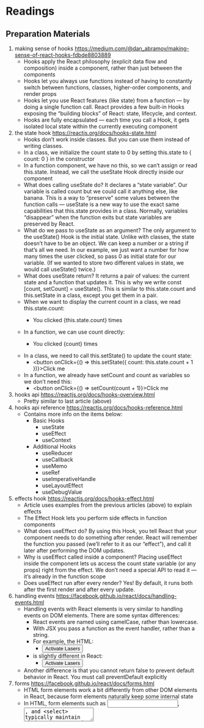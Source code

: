 #  Readings

##  Preparation Materials
1.  making sense of hooks  https://medium.com/@dan_abramov/making-sense-of-react-hooks-fdbde8803889
    -  Hooks apply the React philosophy (explicit data flow and composition) inside a component, rather than just between the components
    -  Hooks let you always use functions instead of having to constantly switch between functions, classes, higher-order components, and render props
    -  Hooks let you use React features (like state) from a function — by doing a single function call. React provides a few built-in Hooks exposing the “building blocks” of React: state, lifecycle, and context.
    -  Hooks are fully encapsulated — each time you call a Hook, it gets isolated local state within the currently executing component
2.  the state hook  https://reactjs.org/docs/hooks-state.html
    -  Hooks don’t work inside classes. But you can use them instead of writing classes.
    -  In a class, we initialize the count state to 0 by setting this.state to { count: 0 } in the constructor
    -  In a function component, we have no this, so we can’t assign or read this.state. Instead, we call the useState Hook directly inside our component
    -  What does calling useState do? It declares a “state variable”. Our variable is called count but we could call it anything else, like banana. This is a way to “preserve” some values between the function calls — useState is a new way to use the exact same capabilities that this.state provides in a class. Normally, variables “disappear” when the function exits but state variables are preserved by React.
    -  What do we pass to useState as an argument? The only argument to the useState() Hook is the initial state. Unlike with classes, the state doesn’t have to be an object. We can keep a number or a string if that’s all we need. In our example, we just want a number for how many times the user clicked, so pass 0 as initial state for our variable. (If we wanted to store two different values in state, we would call useState() twice.)
    -  What does useState return? It returns a pair of values: the current state and a function that updates it. This is why we write const [count, setCount] = useState(). This is similar to this.state.count and this.setState in a class, except you get them in a pair. 
    -  When we want to display the current count in a class, we read this.state.count:
        -  <p>You clicked {this.state.count} times</p>
    -  In a function, we can use count directly:
        -  <p>You clicked {count} times</p>
    -  In a class, we need to call this.setState() to update the count state:
        -  <button onClick={() => this.setState({ count: this.state.count + 1 })}>Click me </button>
    -  In a function, we already have setCount and count as variables so we don’t need this:
        -  <button onClick={() => setCount(count + 1)}>Click me</button>
3.  hooks api  https://reactjs.org/docs/hooks-overview.html
    -  Pretty similar to last article (above)
4.  hooks api reference  https://reactjs.org/docs/hooks-reference.html
    -  Contains more info on the items below:
        -  Basic Hooks
            -  useState
            -  useEffect
            -  useContext
        -  Additional Hooks
            -  useReducer
            -  useCallback
            -  useMemo
            -  useRef
            -  useImperativeHandle
            -  useLayoutEffect
            -  useDebugValue
5.  effects hook  https://reactjs.org/docs/hooks-effect.html
    -  Article uses examples from the previous articles (above) to explain effects
    -  The Effect Hook lets you perform side effects in function components
    -  What does useEffect do? By using this Hook, you tell React that your component needs to do something after render. React will remember the function you passed (we’ll refer to it as our “effect”), and call it later after performing the DOM updates.
    -  Why is useEffect called inside a component? Placing useEffect inside the component lets us access the count state variable (or any props) right from the effect. We don’t need a special API to read it — it’s already in the function scope
    -  Does useEffect run after every render? Yes! By default, it runs both after the first render and after every update.
6.  handling events  https://facebook.github.io/react/docs/handling-events.html
    -  Handling events with React elements is very similar to handling events on DOM elements. There are some syntax differences:
        -  React events are named using camelCase, rather than lowercase.
        -  With JSX you pass a function as the event handler, rather than a string.
        -  For example, the HTML:
            -  <button onclick="activateLasers()">Activate Lasers</button>
        -  is slightly different in React:
            -  <button onClick={activateLasers}>Activate Lasers</button>
    -  Another difference is that you cannot return false to prevent default behavior in React. You must call preventDefault explicitly
7.  forms  https://facebook.github.io/react/docs/forms.html
    -  HTML form elements work a bit differently from other DOM elements in React, because form elements naturally keep some internal state
    - In HTML, form elements such as <input>, <textarea>, and <select> typically maintain their own state and update it based on user input. In React, mutable state is typically kept in the state property of components, and only updated with setState()
    -  We can combine the two by making the React state be the “single source of truth”. Then the React component that renders a form also controls what happens in that form on subsequent user input. An input form element whose value is controlled by React in this way is called a “controlled component”.
8.  state and lifecycle  https://facebook.github.io/react/docs/state-and-lifecycle.html
    -  You can convert a function component like Clock to a class in five steps:
        1.  Create an ES6 class, with the same name, that extends React.Component.
        2.  Add a single empty method to it called render().
        3.  Move the body of the function into the render() method.
        4.  Replace props with this.props in the render() body.
        5.  Delete the remaining empty function declaration.
![Example code](images/ClockExample.jpg)

-  Let’s quickly recap what’s going on and the order in which the methods are called:
    1.  When <Clock /> is passed to ReactDOM.render(), React calls the constructor of the Clock component. Since Clock needs to display the current time, it initializes this.state with an object including the current time. We will later update this state.
    2.  React then calls the Clock component’s render() method. This is how React learns what should be displayed on the screen. React then updates the DOM to match the Clock’s render output.
    3.  When the Clock output is inserted in the DOM, React calls the componentDidMount() lifecycle method. Inside it, the Clock component asks the browser to set up a timer to call the component’s tick() method once a second.
    4. Every second the browser calls the tick() method. Inside it, the Clock component schedules a UI update by calling setState() with an object containing the current time. Thanks to the setState() call, React knows the state has changed, and calls the render() method again to learn what should be on the screen. This time, this.state.date in the render() method will be different, and so the render output will include the updated time. React updates the DOM accordingly.
    5. If the Clock component is ever removed from the DOM, React calls the componentWillUnmount() lifecycle method so the timer is stopped.

    -  There are three things you should know about setState():
        1.  Do Not Modify State Directly
        2.  State Updates May Be Asynchronous
        3.  State Updates are Merged

9.  components and props  https://facebook.github.io/react/docs/components-and-props.html
    -  Components let you split the UI into independent, reusable pieces, and think about each piece in isolation
    -  The simplest way to define a component is to write a JavaScript function
![React Component example](images/reactcomponent.jpg)
-  Let’s recap what happens in this example:
    1.  We call ReactDOM.render() with the <Welcome name="Sara" /> element.
    2.  React calls the Welcome component with {name: 'Sara'} as the props.
    3.  Our Welcome component returns a <h1>Hello, Sara</h1> element as the result.
    4.  React DOM efficiently updates the DOM to match <h1>Hello, Sara</h1>.